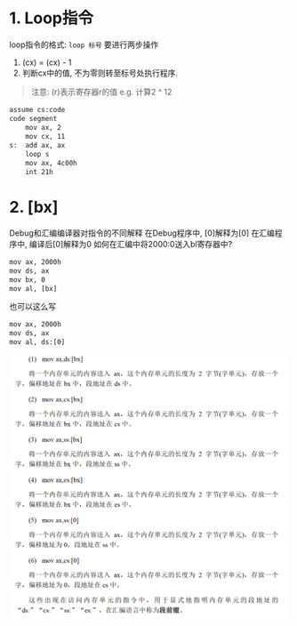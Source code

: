 # 1. Loop指令
loop指令的格式: `loop 标号`
要进行两步操作
1. (cx) = (cx) - 1
2. 判断cx中的值, 不为零则转至标号处执行程序.
> 注意: (r)表示寄存器r的值
e.g. 计算2 ^ 12
```
assume cs:code
code segment
    mov ax, 2
    mov cx, 11
s:  add ax, ax
    loop s 
    mov ax, 4c00h
    int 21h      

```
# 2. [bx] 
Debug和汇编编译器对指令的不同解释
在Debug程序中, [0]解释为[0]
在汇编程序中, 编译后[0]解释为0
如何在汇编中将2000:0送入bl寄存器中?
```
mov ax, 2000h
mov ds, ax
mov bx, 0
mov al, [bx]
```
也可以这么写
```
mov ax, 2000h
mov ds, ax
mov al, ds:[0]
```
<img src="./res/segmentregister.png"></img>
